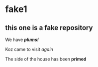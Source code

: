 # fake1
## this one is a fake repository 

We have ***plums!***

Koz came to visit *again* 

The side of the house has been __primed__
